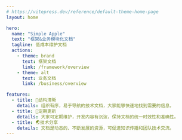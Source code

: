 ```yaml
---
# https://vitepress.dev/reference/default-theme-home-page
layout: home

hero:
  name: "Simple Apple"
  text: "框架&业务模块化文档"
  tagline: 低成本维护文档
  actions:
    - theme: brand
      text: 框架文档
      link: /framework/overview
    - theme: alt
      text: 业务文档
      link: /business/overview

features:
  - title: 📐结构清晰
    details: 组织有序，易于导航的技术文档，大家能够快速地找到需要的信息。
  - title: 🔄定期更新
    details: 大家可定期维护，开发内容有沉淀，保持文档的统一时效性和准确性。
  - title: 🌏技术分享
    details: 文档是动态的、不断发展的资源，可促进知识传播和团队技术交流。
---
```

